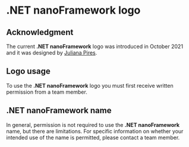 # **.NET nanoFramework** logo

## Acknowledgment

The current **.NET nanoFramework** logo was introduced in October 2021 and it was designed by [Juliana Pires](https://www.linkedin.com/in/julianampires).

## Logo usage

To use the **.NET nanoFramework** logo you must first receive written permission from a team member.

## **.NET nanoFramework** name

In general, permission is not required to use the **.NET nanoFramework** name, but there are limitations. For specific information on whether your intended use of the name is permitted, please contact a team member. 
